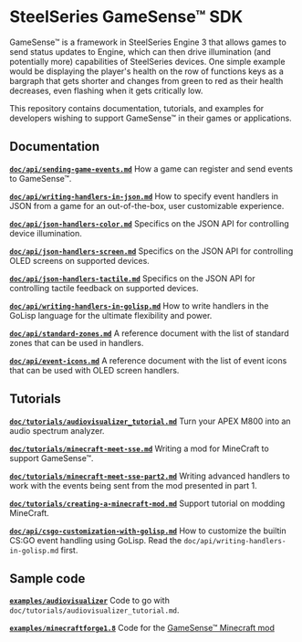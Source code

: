 # SteelSeries GameSense™ SDK #

GameSense™ is a framework in SteelSeries Engine 3 that allows games to
send status updates to Engine, which can then drive illumination (and
potentially more) capabilities of SteelSeries devices. One simple
example would be displaying the player's health on the row of
functions keys as a bargraph that gets shorter and changes from green
to red as their health decreases, even flashing when it gets
critically low.

This repository contains documentation, tutorials, and examples for
developers wishing to support GameSense™ in their games or
applications.

## Documentation ##

[**`doc/api/sending-game-events.md`**](https://github.com/SteelSeries/gamesense-sdk/blob/master/doc/api/sending-game-events.md)
How a game can register and send events to GameSense™.

[**`doc/api/writing-handlers-in-json.md`**](https://github.com/SteelSeries/gamesense-sdk/blob/master/doc/api/writing-handlers-in-json.md)
How to specify event handlers in JSON from a game for an
out-of-the-box, user customizable experience.

[**`doc/api/json-handlers-color.md`**](https://github.com/SteelSeries/gamesense-sdk/blob/master/doc/api/json-handlers-color.md)
Specifics on the JSON API for controlling device illumination.

[**`doc/api/json-handlers-screen.md`**](https://github.com/SteelSeries/gamesense-sdk/blob/master/doc/api/json-handlers-screen.md)
Specifics on the JSON API for controlling OLED screens
on supported devices.

[**`doc/api/json-handlers-tactile.md`**](https://github.com/SteelSeries/gamesense-sdk/blob/master/doc/api/json-handlers-tactile.md)
Specifics on the JSON API for controlling tactile feedback
on supported devices.

[**`doc/api/writing-handlers-in-golisp.md`**](https://github.com/SteelSeries/gamesense-sdk/blob/master/doc/api/writing-handlers-in-golisp.md)
How to write handlers in the GoLisp language for the ultimate
flexibility and power.

[**`doc/api/standard-zones.md`**](https://github.com/SteelSeries/gamesense-sdk/blob/master/doc/api/standard-zones.md)
A reference document with the list of standard zones that can
be used in handlers.

[**`doc/api/event-icons.md`**](https://github.com/SteelSeries/gamesense-sdk/blob/master/doc/api/event-icons.md)
A reference document with the list of event icons that can be
used with OLED screen handlers.

## Tutorials ##

[**`doc/tutorials/audiovisualizer_tutorial.md`**](https://github.com/SteelSeries/gamesense-sdk/blob/master/doc/tutorials/audiovisualizer_tutorial.md)
Turn your APEX M800 into an audio spectrum analyzer.

[**`doc/tutorials/minecraft-meet-sse.md`**](https://github.com/SteelSeries/gamesense-sdk/blob/master/doc/tutorials/minecraft-meet-sse.md)
Writing a mod for MineCraft to support GameSense™.

[**`doc/tutorials/minecraft-meet-sse-part2.md`**](https://github.com/SteelSeries/gamesense-sdk/blob/master/doc/tutorials/minecraft-meet-sse-part2.md)
Writing advanced handlers to work with the events being sent from the mod
presented in part 1.

[**`doc/tutorials/creating-a-minecraft-mod.md`**](https://github.com/SteelSeries/gamesense-sdk/blob/master/doc/tutorials/creating-a-minecraft-mod.md)
Support tutorial on modding MineCraft.

[**`doc/api/csgo-customization-with-golisp.md`**](https://github.com/SteelSeries/gamesense-sdk/blob/master/doc/api/csgo-customization-with-golisp.md)
How to customize the builtin CS:GO event handling using GoLisp. Read
the `doc/api/writing-handlers-in-golisp.md` first.

## Sample code ##

[**`examples/audiovisualizer`**](https://github.com/SteelSeries/gamesense-sdk/tree/master/examples/audiovisualizer)
Code to go with `doc/tutorials/audiovisualizer_tutorial.md`.

[**`examples/minecraftforge1.8`**](https://github.com/SteelSeries/gamesense-sdk/tree/master/examples/minecraftforge1.8)
Code for the [GameSense™ Minecraft mod](http://www.technicpack.net/modpack/steelseries-gamesensetm.675193)


